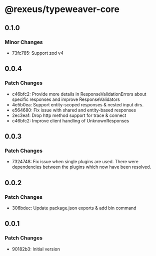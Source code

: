 # @rexeus/typeweaver-core

## 0.1.0

### Minor Changes

- 73fc785: Support zod v4

## 0.0.4

### Patch Changes

- c46bfc2: Provide more details in ResponseValidationErrors about specific responses and improve
  ResponseValidators
- 4e5b0ea: Support entity-scoped responses & nested input dirs.
- e564680: Fix issue with shared and entity-based responses
- 2ec3eaf: Drop http method support for trace & connect
- c46bfc2: Improve client handling of UnknownResponses

## 0.0.3

### Patch Changes

- 7324748: Fix issue when single plugins are used. There were dependencies between the plugins which
  now have been resolved.

## 0.0.2

### Patch Changes

- 306bdec: Update package.json exports & add bin command

## 0.0.1

### Patch Changes

- 90182b3: Initial version
